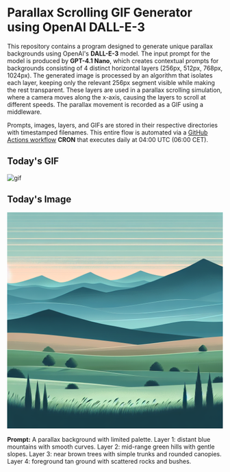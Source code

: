 # Parallax Scrolling GIF Generator using OpenAI DALL-E-3

This repository contains a program designed to generate unique parallax backgrounds using OpenAI's **DALL-E-3** model. The input prompt for the model is produced by **GPT-4.1 Nano**, which creates contextual prompts for backgrounds consisting of 4 distinct horizontal layers (256px, 512px, 768px, 1024px). The generated image is processed by an algorithm that isolates each layer, keeping only the relevant 256px segment visible while making the rest transparent. These layers are used in a parallax scrolling simulation, where a camera moves along the x-axis, causing the layers to scroll at different speeds. The parallax movement is recorded as a GIF using a middleware.

Prompts, images, layers, and GIFs are stored in their respective directories with timestamped filenames. This entire flow is automated via a [GitHub Actions workflow](.github/workflows/gif_publisher.yml) **CRON** that executes daily at 04:00 UTC (06:00 CET).

## Today's GIF
![gif](gifs/gif_current.gif)

## Today's Image

![image](images/image_current.png)

**Prompt:** A parallax background with limited palette. Layer 1: distant blue mountains with smooth curves. Layer 2: mid-range green hills with gentle slopes. Layer 3: near brown trees with simple trunks and rounded canopies. Layer 4: foreground tan ground with scattered rocks and bushes.
